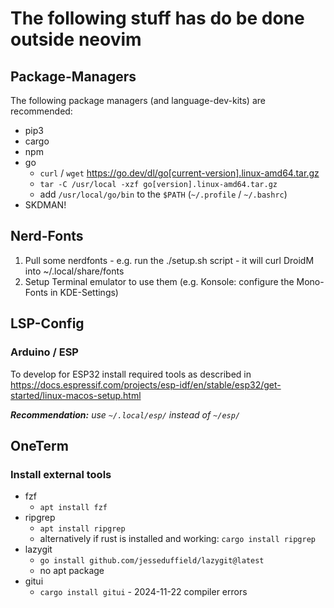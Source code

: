 # The following stuff has do be done outside neovim

## Package-Managers

The following package managers (and language-dev-kits) are recommended:

- pip3
- cargo
- npm
- go
  - `curl` / `wget` https://go.dev/dl/go[current-version].linux-amd64.tar.gz
  - `tar -C /usr/local -xzf go[version].linux-amd64.tar.gz`
  - add `/usr/local/go/bin` to the `$PATH` (`~/.profile` / `~/.bashrc`)
- SKDMAN!


## Nerd-Fonts

1. Pull some nerdfonts - e.g. run the ./setup.sh script - it will curl DroidM into ~/.local/share/fonts
2. Setup Terminal emulator to use them (e.g. Konsole: configure the Mono-Fonts in KDE-Settings)


## LSP-Config

### Arduino / ESP

To develop for ESP32 install required tools as described in https://docs.espressif.com/projects/esp-idf/en/stable/esp32/get-started/linux-macos-setup.html

***Recommendation:** use `~/.local/esp/` instead of `~/esp/`*


## OneTerm

### Install external tools

- fzf
  - `apt install fzf`
- ripgrep
  - `apt install ripgrep`
  - alternatively if rust is installed and working: `cargo install ripgrep`
- lazygit
  - `go install github.com/jesseduffield/lazygit@latest`
  - no apt package
- gitui
  - `cargo install gitui` - 2024-11-22 compiler errors

